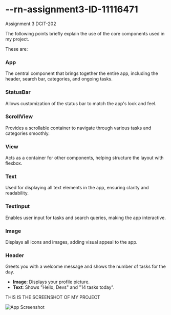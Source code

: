 # --rn-assignment3-ID-11116471
Assignment 3 DCIT-202

The following points briefly explain the use of the core components used in my project.

These are:
### App
The central component that brings together the entire app, including the header, search bar, categories, and ongoing tasks.

### StatusBar
Allows customization of the status bar to match the app's look and feel.

### ScrollView
Provides a scrollable container to navigate through various tasks and categories smoothly.

### View
Acts as a container for other components, helping structure the layout with flexbox.

### Text
Used for displaying all text elements in the app, ensuring clarity and readability.

### TextInput
Enables user input for tasks and search queries, making the app interactive.

### Image
Displays all icons and images, adding visual appeal to the app.

### Header
Greets you with a welcome message and shows the number of tasks for the day.
- **Image**: Displays your profile picture.
- **Text**: Shows "Hello, Devs" and "14 tasks today".

THIS IS THE SCREENSHOT OF MY PROJECT

![App Screenshot](./assets/image/screenshot.png)


 